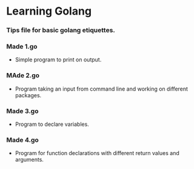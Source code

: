 # Learning Golang

### Tips file for basic golang etiquettes.

### Made 1.go
- Simple program to print on output.

### MAde 2.go
- Program taking an input from command line and working on different packages.

### Made 3.go
- Program to declare variables.

### Made 4.go
- Program for function declarations with different return values and arguments.

